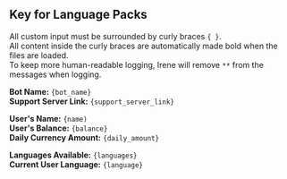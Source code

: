 ## Key for Language Packs

All custom input must be surrounded by curly braces `{ }`.  
All content inside the curly braces are automatically made bold when the files are loaded.  
To keep more human-readable logging, Irene will remove `**` from the messages when logging. 

**Bot Name:** `{bot_name}`  
**Support Server Link:** `{support_server_link}`

**User's Name:** `{name)`  
**User's Balance:** `{balance}`  
**Daily Currency Amount:** `{daily_amount}`  

**Languages Available:** `{languages}`  
**Current User Language:** `{language}`